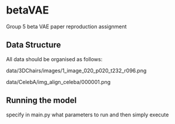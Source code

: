 # betaVAE
Group 5 beta VAE paper reproduction assignment

## Data Structure

All data should be organised as follows:

data/3DChairs/images/1_image_020_p020_t232_r096.png
                    
data/CelebA/img_align_celeba/000001.png
                            
## Running the model

specify in main.py what parameters to run and then simply execute

